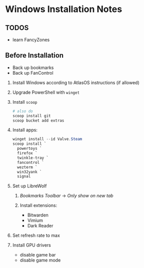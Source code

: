 # Windows Installation Notes

## TODOS

- learn FancyZones

## Before Installation

- Back up bookmarks
- Back up FanControl

1. Install Windows according to AtlasOS instructions (if allowed)

2. Upgrade PowerShell with `winget`

3. Install `scoop`

   ```powershell
   # also do
   scoop install git
   scoop bucket add extras
   ```

4. Install apps:

   ```powershell
   winget install --id Valve.Steam
   scoop install `
     powertoys `
     firefox `
     twinkle-tray `
     fancontrol `
     wezterm `
     win32yank `
     signal
   ```

5. Set up LibreWolf

   1. _Bookmarks Toolbar_ -> _Only show on new tab_

   2. Install extensions:

      - Bitwarden
      - Vimium
      - Dark Reader

6. Set refresh rate to max

7. Install GPU drivers

   - disable game bar
   - disable game mode
